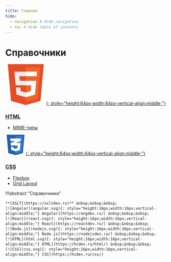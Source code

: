 ```yaml
---
title: Главная
hide:
  - navigation # Hide navigation
  - toc # Hide table of contents
---
```


# Справочники

<div class="layout layout2" markdown="1">

<div class="cell" markdown="1">

[![HTML](html.svg){: style="height:64px;width:64px;vertical-align:middle;"}](/html/)

### [HTML](/html/)

- [MIME-типы](/html/list-mime-types/)

</div>

<div class="cell" markdown="1">

[![CSS](css.svg){: style="height:64px;width:64px;vertical-align:middle;"}](/css/)

### [CSS](/css/)

- [Flexbox](/flex/flex-1/)
- [Grid Layout](/grid/grid-1/)

</div>

</div>

!!!abstract "Справочники"

    **[XSLT](https://xsltdev.ru)** &nbsp;&nbsp;&nbsp;
    [![Angular](angular.svg){: style="height:16px;width:16px;vertical-align:middle;"} Angular](https://angdev.ru/) &nbsp;&nbsp;&nbsp;
    [![React](react.svg){: style="height:16px;width:16px;vertical-align:middle;"} React](https://reactdev.ru/) &nbsp;&nbsp;&nbsp;
    [![Node.js](nodejs.svg){: style="height:16px;width:16px;vertical-align:middle;"} Node.js](https://nodejsdev.ru/) &nbsp;&nbsp;&nbsp;
    [![HTML](html.svg){: style="height:16px;width:16px;vertical-align:middle;"} HTML](https://hcdev.ru/html/) &nbsp;&nbsp;&nbsp;
    [![CSS](css.svg){: style="height:16px;width:16px;vertical-align:middle;"} CSS](https://hcdev.ru/css/)

<!--
Планы

- [SCSS](https://github.com/mikaspell/sass-site-rus/blob/rus-version/source/guide.html.haml)

- [MongoDB](https://github.com/jsmarkus/the-little-mongodb-book/blob/master/ru/mongodb.markdown)
- [MariaDB](https://oracleplsql.ru/mariadb-manual.html)

- [Git](https://github.com/progit/progit2-ru)

- [MDN](https://github.com/mdn/translated-content/tree/main/files/ru/web)
-->
